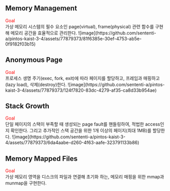 ## Memory Management
<div style="color: red">Goal</div>
가상 메모리 시스템의 필수 요소인 page(virtual), frame(physical) 관련 함수를 구현해 메모리 공간을 효율적으로 관리한다.
![image](https://github.com/sententi-a/pintos-kaist-3-4/assets/77879373/81f6385e-30ef-4753-ab5e-0f9182f03b15)


## Anonymous Page
<div style="color: red">Goal</div>
프로세스 생명 주기(exec, fork, exit)에 따라 페이지를 할당하고, 프레임과 매핑하고(lazy load), 삭제(destroy)한다.
![image](https://github.com/sententi-a/pintos-kaist-3-4/assets/77879373/124f7820-83dc-4279-af35-ca8d33b954ae)

## Stack Growth
<div style="color: red">Goal</div>
단일 페이지의 스택이 부족할 때 생성되는 page fault를 핸들링하여, 적법한 access인지 확인한다. 그리고 추가적인 스택 공간을 위한 1개 이상의 페이지(최대 1MB)를 할당한다.
![image](https://github.com/sententi-a/pintos-kaist-3-4/assets/77879373/6da4aabe-d260-4f63-aafe-323791133b86)


## Memory Mapped Files
<div style="color: red">Goal</div>
가상 메모리 영역을 디스크의 파일과 연결해 초기화 하는, 메모리 매핑을 위한 mmap과 munmap을 구현한다. 
